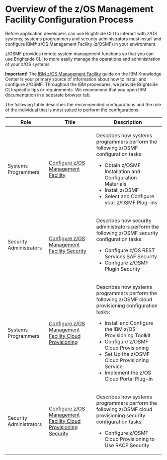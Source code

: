 # Overview of the z/OS Management Facility Configuration Process </span>

</div>

<div id="content" class="view">

<div class="page-metadata">

</div>

<div id="main-content" class="wiki-content group">

Before application developers can use Brightside CLI to interact with
z/OS systems, systems programmers and security administrators must
install and configure IBM<span style="color: rgb(0,0,0);">®</span> z/OS
Management Facility (z/OSMF) in your environment.

z/OSMF provides remote system management functions so that you can use
Brightside CLI to more easily manage the operations and administration
of your z/OS
systems.

**Important!** The [IBM z/OS Management Facility](https://www.ibm.com/support/knowledgecenter/en/SSLTBW_2.2.0/com.ibm.zos.v2r2.izu/izu.htm)
guide on the IBM Knowledge Center is your primary source of information
about how to install and configure z/OSMF. Throughout the IBM
procedures, we provide Brightside CLI-specific tips or requirements. We
recommend that you open IBM documentation in a separate browser tab.

The following table describes the recommended configurations and the
role of the individual that is most suited to perform the
configurations.

<div class="table-wrap">

<table>
<thead>
<tr class="header">
<th>Role</th>
<th>Title</th>
<th>Description</th>
</tr>
</thead>
<tbody>
<tr class="odd">
<td>Systems Programmers</td>
<td><a href="433363262.html">Configure z/OS Management Facility</a></td>
<td><p>Describes how systems programmers perform the following z/OSMF configuration tasks:</p>
<ul>
<li>Obtain z/OSMF Installation and Configuration Materials</li>
<li>Install z/OSMF</li>
<li>Select and Configure your z/OSMF Plug-ins</li>
</ul></td>
</tr>
<tr class="even">
<td>Security Administrators</td>
<td><a href="433363263.html">Configure z/OS Management Facility Security</a></td>
<td><p>Describes how security administrators perform the following <span>z/OSMF</span> security configuration tasks:</p>
<ul>
<li>Configure z/OS REST Services SAF Security</li>
<li>Configure z/OSMF Plugin Security</li>
</ul></td>
</tr>
<tr class="odd">
<td><p>Systems Programmers</p></td>
<td><a href="433363264.html">Configure z/OS Management Facility Cloud Provisioning</a></td>
<td><p>Describes how systems programmers perform the following <span>z/OSMF</span> cloud provisioning configuration tasks:</p>
<ul>
<li>Install and Configure the IBM z/OS Provisioning Toolkit</li>
<li>Configure z/OSMF Cloud Provisioning</li>
<li>Set Up the z/OSMF Cloud Provisioning Service</li>
<li><span class="sv-ti-done">Implement the z/OS Cloud Portal Plug-in</span></li>
</ul></td>
</tr>
<tr class="even">
<td>Security Administrators</td>
<td><a href="433363265.html">Configure z/OS Management Facility Cloud Provisioning Security</a></td>
<td><p>Describes how systems programmers perform the following <span>z/OSMF</span> cloud provisioning security configuration tasks:</p>
<ul>
<li>Configure z/OSMF Cloud Provisioning to Use RACF Security</li>
</ul></td>
</tr>
</tbody>
</table>

</div>

